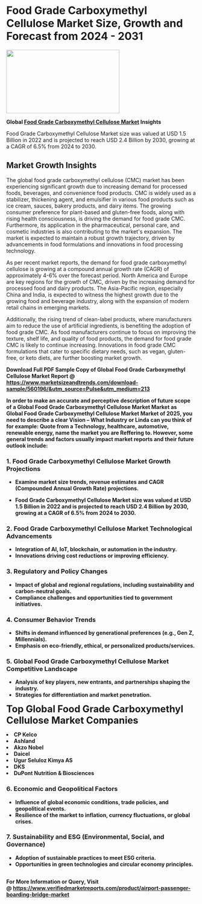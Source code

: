 <H1>Food Grade Carboxymethyl Cellulose Market Size, Growth and Forecast from 2024 - 2031</H1><img class="aligncenter size-medium wp-image-584254" src="https://thirdeyenews.in/wp-content/uploads/2024/09/Global-Market-Research-300x168.jpeg" alt="" width="300" height="168" /><p><strong>Global&nbsp;<a href="https://www.marketsizeandtrends.com/download-sample/560196/&amp;utm_source=Pulse&amp;utm_medium=213">Food Grade Carboxymethyl Cellulose Market</a> Insights</strong></p><p>Food Grade Carboxymethyl Cellulose Market size was valued at USD 1.5 Billion in 2022 and is projected to reach USD 2.4 Billion by 2030, growing at a CAGR of 6.5% from 2024 to 2030.</p><p><h2>Market Growth Insights</h2> <p>The global food grade carboxymethyl cellulose (CMC) market has been experiencing significant growth due to increasing demand for processed foods, beverages, and convenience food products. CMC is widely used as a stabilizer, thickening agent, and emulsifier in various food products such as ice cream, sauces, bakery products, and dairy items. The growing consumer preference for plant-based and gluten-free foods, along with rising health consciousness, is driving the demand for food grade CMC. Furthermore, its application in the pharmaceutical, personal care, and cosmetic industries is also contributing to the market's expansion. The market is expected to maintain a robust growth trajectory, driven by advancements in food formulations and innovations in food processing technology.</p> <p><strong></strong></p> <p>As per recent market reports, the demand for food grade carboxymethyl cellulose is growing at a compound annual growth rate (CAGR) of approximately 4-6% over the forecast period. North America and Europe are key regions for the growth of CMC, driven by the increasing demand for processed food and dairy products. The Asia-Pacific region, especially China and India, is expected to witness the highest growth due to the growing food and beverage industry, along with the expansion of modern retail chains in emerging markets.</p> <p>Additionally, the rising trend of clean-label products, where manufacturers aim to reduce the use of artificial ingredients, is benefiting the adoption of food grade CMC. As food manufacturers continue to focus on improving the texture, shelf life, and quality of food products, the demand for food grade CMC is likely to continue increasing. Innovations in food grade CMC formulations that cater to specific dietary needs, such as vegan, gluten-free, or keto diets, are further boosting market growth.</p> <p><strong></p><p><span class=""><strong>Download Full PDF Sample Copy of Global Food Grade Carboxymethyl Cellulose Market Report</strong> @ <a href="https://www.marketsizeandtrends.com/download-sample/560196/&amp;utm_source=Pulse&amp;utm_medium=213" target="_blank">https://www.marketsizeandtrends.com/download-sample/560196/&amp;utm_source=Pulse&amp;utm_medium=213</a></span></p><p>In order to make an accurate and perceptive description of future scope of a Global&nbsp;Food Grade Carboxymethyl Cellulose Market Market as Global&nbsp;Food Grade Carboxymethyl Cellulose Market Market of 2025, you need to describe a clear Vision &ndash; What Industry or Linda can you think of for example: Quote from a Technology, healthcare, automotive, renewable energy, name the market you are Reffering to. However, some general trends and factors usually impact market reports and their future outlook include:</p><h3>1.&nbsp;<strong>Food Grade Carboxymethyl Cellulose Market Growth Projections</strong></h3><ul><li>Examine market size trends, revenue estimates and CAGR (Compounded Annual Growth Rate) projections.</li><li><p>Food Grade Carboxymethyl Cellulose Market size was valued at USD 1.5 Billion in 2022 and is projected to reach USD 2.4 Billion by 2030, growing at a CAGR of 6.5% from 2024 to 2030.</p></li></ul><h3>2.&nbsp;<strong>Food Grade Carboxymethyl Cellulose Market Technological Advancements</strong></h3><ul><li>Integration of AI, IoT, blockchain, or automation in the industry.</li><li>Innovations driving cost reductions or improving efficiency.</li></ul><h3>3.&nbsp;<strong>Regulatory and Policy Changes</strong></h3><ul><li>Impact of global and regional regulations, including sustainability and carbon-neutral goals.</li><li>Compliance challenges and opportunities tied to government initiatives.</li></ul><h3>4.&nbsp;<strong>Consumer Behavior Trends</strong></h3><ul><li>Shifts in demand influenced by generational preferences (e.g., Gen Z, Millennials).</li><li>Emphasis on eco-friendly, ethical, or personalized products/services.</li></ul><h3>5.&nbsp;<strong>Global Food Grade Carboxymethyl Cellulose Market Competitive Landscape</strong></h3><ul><li>Analysis of key players, new entrants, and partnerships shaping the industry.</li><li>Strategies for differentiation and market penetration.</li></ul><p data-pm-slice="1 1 []"><span style="color: inherit; font-family: inherit; font-size: 25px;">Top Global Food Grade Carboxymethyl Cellulose Market Companies</span></p><div class="" data-test-id=""><p><li>CP Kelco</li><li> Ashland</li><li> Akzo Nobel</li><li> Daicel</li><li> Ugur Seluloz Kimya AS</li><li> DKS</li><li> DuPont Nutrition & Biosciences</li></p></div><h3>6.&nbsp;<strong>Economic and Geopolitical Factors</strong></h3><ul><li>Influence of global economic conditions, trade policies, and geopolitical events.</li><li>Resilience of the market to inflation, currency fluctuations, or global crises.</li></ul><h3>7.&nbsp;<strong>Sustainability and ESG (Environmental, Social, and Governance)</strong></h3><ul><li>Adoption of sustainable practices to meet ESG criteria.</li><li>Opportunities in green technologies and circular economy principles.</li></ul><h2><strong style="font-size: 14px;">For More Information or Query, Visit @&nbsp;</strong><a style="background-color: #ffffff; font-size: 14px;" href="https://www.marketsizeandtrends.com/report/food-grade-carboxymethyl-cellulose-market/" target="_blank">https://www.verifiedmarketreports.com/product/airport-passenger-boarding-bridge-market</a></h2>
